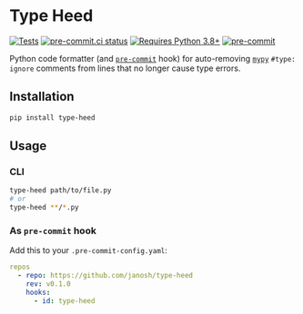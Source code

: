 # Type Heed

[![Tests](https://github.com/janosh/type-heed/actions/workflows/test.yml/badge.svg)](https://github.com/janosh/type-heed/actions/workflows/test.yml)
[![pre-commit.ci status](https://results.pre-commit.ci/badge/github/janosh/type-heed/main.svg)](https://results.pre-commit.ci/latest/github/janosh/type-heed/main)
[![Requires Python 3.8+](https://img.shields.io/badge/Python-3.8+-blue.svg)](https://python.org/downloads)
[![pre-commit](https://img.shields.io/badge/pre--commit-enabled-brightgreen?logo=pre-commit&logoColor=white)](https://github.com/pre-commit/pre-commit)

Python code formatter (and [`pre-commit`](https://pre-commit.com) hook) for auto-removing [`mypy`](https://github.com/python/mypy) `#type: ignore` comments from lines that no longer cause type errors.

## Installation

```sh
pip install type-heed
```

## Usage

### CLI

```sh
type-heed path/to/file.py
# or
type-heed **/*.py
```

### As `pre-commit` hook

Add this to your `.pre-commit-config.yaml`:

```yml
repos
  - repo: https://github.com/janosh/type-heed
    rev: v0.1.0
    hooks:
      - id: type-heed
```
